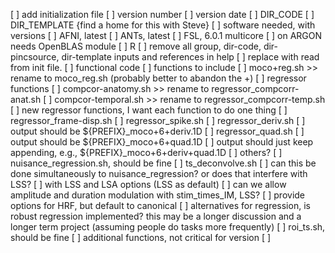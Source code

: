 [ ] add initialization file
    [ ] version number
    [ ] version date
    [ ] DIR_CODE
    [ ] DIR_TEMPLATE {find a home for this with Steve}
    [ ] software needed, with versions
        [ ] AFNI, latest
        [ ] ANTs, latest
        [ ] FSL, 6.0.1 multicore
            [ ] on ARGON needs OpenBLAS module
        [ ] R
[ ] remove all group, dir-code, dir-pincsource, dir-template inputs and references in help
    [ ] replace with read from init file.
[ ] functional code
    [ ] functions to include
        [ ] moco+reg.sh >> rename to moco_reg.sh (probably better to abandon the +)
        [ ] regressor functions
            [ ] compcor-anatomy.sh >> rename to regressor_compcorr-anat.sh
            [ ] compcor-temporal.sh >> rename to regressor_compcorr-temp.sh
            [ ] new regressor functions, I want each function to do one thing
                [ ] regressor_frame-disp.sh
                [ ] regressor_spike.sh
                [ ] regressor_deriv.sh
                    [ ] output should be ${PREFIX}_moco+6+deriv.1D
                [ ] regressor_quad.sh
                    [ ] output should be ${PREFIX}_moco+6+quad.1D
                    [ ] output should just keep appending, e.g., ${PREFIX}_moco+6+deriv+quad.1D
                [ ] others?
        [ ] nuisance_regression.sh, should be fine
        [ ] ts_deconvolve.sh
            [ ] can this be done simultaneously to nuisance_regression? or does that interfere with LSS?
            [ ] with LSS and LSA options (LSS as default)
            [ ] can we allow amplitude and duration modulation with stim_times_IM, LSS?
            [ ] provide options for HRF, but default to canonical
            [ ] alternatives for regression, is robust regression implemented? this may be a longer discussion and a longer term project (assuming people do tasks more frequently)
        [ ] roi_ts.sh, should be fine
        [ ] additional functions, not critical for version
            [ ] 
